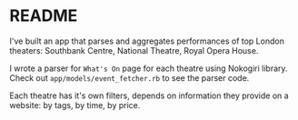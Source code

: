 # README

I've built an app that parses and aggregates performances of top London theaters: Southbank Centre, National Theatre, Royal Opera House.

I wrote a parser for `What's On` page for each theatre using Nokogiri library. Check out `app/models/event_fetcher.rb` to see the parser code.

Each theatre has it's own filters, depends on information they provide on a website: by tags, by time, by price. 
